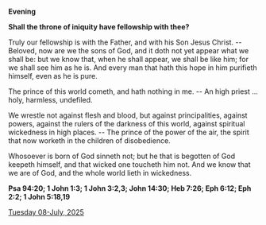 **Evening**

**Shall the throne of iniquity have fellowship with thee?**
 
Truly our fellowship is with the Father, and with his Son Jesus Christ. -- Beloved, now are we the sons of God, and it doth not yet appear what we shall be: but we know that, when he shall appear, we shall be like him; for we shall see him as he is. And every man that hath this hope in him purifieth himself, even as he is pure.
 
The prince of this world cometh, and hath nothing in me. -- An high priest ... holy, harmless, undefiled.
 
We wrestle not against flesh and blood, but against principalities, against powers, against the rulers of the darkness of this world, against spiritual wickedness in high places. -- The prince of the power of the air, the spirit that now worketh in the children of disobedience.
 
Whosoever is born of God sinneth not; but he that is begotten of God keepeth himself, and that wicked one toucheth him not. And we know that we are of God, and the whole world lieth in wickedness.  

**Psa 94:20; 1 John 1:3; 1 John 3:2,3; John 14:30; Heb 7:26; Eph 6:12; Eph 2:2; 1 John 5:18,19**

[Tuesday 08-July, 2025](https://t.me/daily_light)
